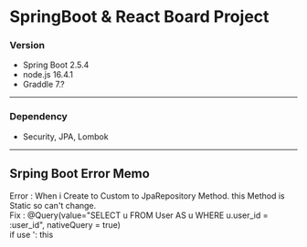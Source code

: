 # SpringBoot & React Board Project
### Version
- Spring Boot 2.5.4
- node.js 16.4.1
- Graddle 7.?
---
### Dependency
- Security, JPA, Lombok
---
## Srping Boot Error Memo

Error : When i Create to Custom to JpaRepository Method. this Method is Static so can't change.<br>
Fix : @Query(value="SELECT u FROM User AS u WHERE u.user_id = :user_id", <string>nativeQuery = true<string>)<br>
  if use ': this
